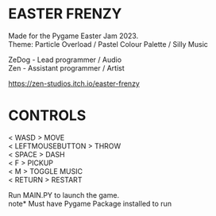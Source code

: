 # EASTER FRENZY
Made for the Pygame Easter Jam 2023.  
Theme: Particle Overload / Pastel Colour Palette / Silly Music

ZeDog - Lead programmer / Audio  
Zen - Assistant programmer / Artist

https://zen-studios.itch.io/easter-frenzy

# CONTROLS
< WASD > MOVE  
< LEFTMOUSEBUTTON > THROW  
< SPACE > DASH  
< F > PICKUP  
< M > TOGGLE MUSIC  
< RETURN > RESTART   
    
Run MAIN.PY to launch the game.  
note* Must have Pygame Package installed to run
